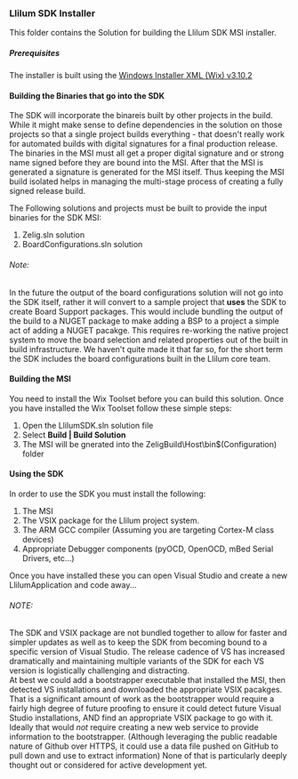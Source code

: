 ### Llilum SDK Installer
This folder contains the Solution for building the Llilum SDK MSI installer. 

##### Prerequisites 
The installer is built using the [Windows Installer XML (Wix) v3.10.2](https://wix.codeplex.com/downloads/get/1540240)

#### Building the Binaries that go into the SDK
The SDK will incorporate the binareis built by other projects in the build. While it might make sense to define
dependencies in the solution on those projects so that a single project builds everything - that doesn't really work
for automated builds with digital signatures for a final production release. The binaries in the MSI must all get a
proper digital signature and or strong name signed before they are bound into the MSI. After that the MSI is generated
a signature is generated for the MSI itself. Thus keeping the MSI build isolated helps in managing the multi-stage
process of creating a fully signed release build.

The Following solutions and projects must be built to provide the input binaries for the SDK MSI:  
1. Zelig.sln solution  
2. BoardConfigurations.sln solution  

###### Note:  
In the future the output of the board configurations solution will not go into the SDK itself, rather it will convert to a sample project
that **uses** the SDK to create Board Support packages. This would include bundling the output of the build to a NUGET package to make
adding a BSP to a project a simple act of adding a NUGET pacakge. This requires re-working the native project system to move the board
selection and related properties out of the built in build infrastructure. We haven't quite made it that far so, for the short term the
SDK includes the board configurations built in the Llilum core team.  

#### Building the MSI
You need to install the Wix Toolset before you can build this solution. Once you have installed the Wix Toolset follow these simple steps:  
1. Open the LlilumSDK.sln solution file  
2. Select **Build | Build Solution**  
3. The MSI will be gnerated into the ZeligBuild\Host\bin\$(Configuration) folder

#### Using the SDK
In order to use the SDK you must install the following:  
1. The MSI  
2. The VSIX package for the Llilum project system.  
3. The ARM GCC compiler (Assuming you are targeting Cortex-M class devices)  
4. Appropriate Debugger components (pyOCD, OpenOCD, mBed Serial Drivers, etc...)  

Once you have installed these you can open Visual Studio and create a new LlilumApplication and code away...

###### NOTE:
The SDK and VSIX package are not bundled together to allow for faster and simpler updates as well as to keep the SDK from becoming
bound to a specific version of Visual Studio. The release cadence of VS has increased dramatically and maintaining multiple variants
of the SDK for each VS version is logistically challenging and distracting.  
At best we could add a bootstrapper executable that installed the MSI, then detected VS installations and downloaded the appropriate
VSIX pacakges. That is a significant amount of work as the bootstrapper would require a fairly high degree of future proofing to ensure
it could detect future Visual Studio installations, AND find an appropriate VSIX package to go with it. Ideally that would *not* require
creating a new web service to provide information to the bootstrapper. (Although leveraging the public readable nature of Github over
HTTPS, it could use a data file pushed on GitHub to pull down and use to extract information) None of that is particularly deeply thought
out or considered for active development yet.


